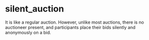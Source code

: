 # silent_auction
It is like a regular auction. However, unlike most auctions, there is no auctioneer present, and participants place their bids silently and anonymously on a bid.
